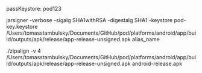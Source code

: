 passKeystore: pod123

jarsigner -verbose -sigalg SHA1withRSA -digestalg SHA1 -keystore pod-key.keystore /Users/tomasstambulsky/Documents/GitHub/pod/platforms/android/app/build/outputs/apk/release/app-release-unsigned.apk alias_name

./zipalign -v 4 /Users/tomasstambulsky/Documents/GitHub/pod/platforms/android/app/build/outputs/apk/release/app-release-unsigned.apk  android-release.apk